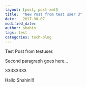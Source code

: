 ```yaml
---
layout: [post, post-xml]
title:  "New Post from test user 3"
date:   2017-08-07 
modified_date:
author: shahin
tags: test
categories: tech-blog
---
```

Test Post from testuser.

Second paragraph goes here...

33333333


Hallo Shahin!!!
